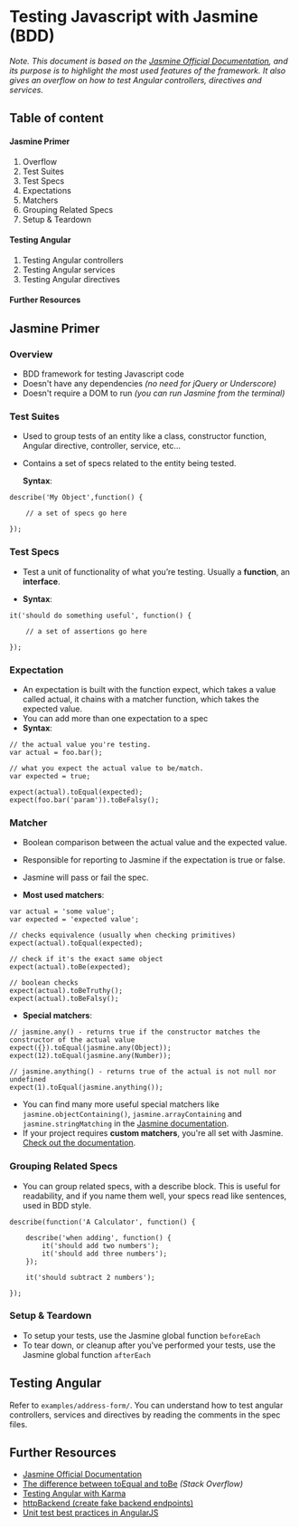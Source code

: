 # Testing Javascript with Jasmine (BDD)

*Note. This document is based on the [Jasmine Official Documentation](http://jasmine.github.io/2.3/introduction.html), and its purpose is to highlight the most used features of the framework. It also gives an overflow on how to test Angular controllers, directives and services.*

## Table of content

#### Jasmine Primer

1. Overflow
2. Test Suites
3. Test Specs
4. Expectations
5. Matchers
6. Grouping Related Specs
7. Setup & Teardown 

#### Testing Angular

1. Testing Angular controllers
2. Testing Angular services
4. Testing Angular directives

#### Further Resources


## Jasmine Primer

### Overview
  
- BDD framework for testing Javascript code
- Doesn't have any dependencies *(no need for jQuery or Underscore)*
- Doesn't require a DOM to run *(you can run Jasmine from the terminal)*

### Test Suites
    
- Used to group tests of an entity like a class, constructor function, Angular directive, controller, service, etc...
- Contains a set of specs related to the entity being tested.

	**Syntax**:
    
```
describe('My Object',function() {
	
	// a set of specs go here
		
});
```
    	
### Test Specs
- Test a unit of functionality of what you’re testing. Usually a **function**, an **interface**.

- **Syntax**:  	

```
it('should do something useful', function() {
	
	// a set of assertions go here

});
```
  	
### Expectation
- An expectation is built with the function expect, which takes a value called actual, it chains with a matcher function, which takes the expected value.
- You can add more than one expectation to a spec
- **Syntax**:
    
```
// the actual value you're testing.
var actual = foo.bar();
	
// what you expect the actual value to be/match.
var expected = true;
	
expect(actual).toEqual(expected);
expect(foo.bar('param')).toBeFalsy();
```
    
### Matcher
- Boolean comparison between the actual value and the expected value.
- Responsible for reporting to Jasmine if the expectation is true or false.
- Jasmine will pass or fail the spec.

- **Most used matchers**:
  	
```
var actual = 'some value';
var expected = 'expected value';

// checks equivalence (usually when checking primitives)
expect(actual).toEqual(expected);
	
// check if it's the exact same object
expect(actual).toBe(expected);

// boolean checks
expect(actual).toBeTruthy();    
expect(actual).toBeFalsy();
```

- **Special matchers**:

```
// jasmine.any() - returns true if the constructor matches the constructor of the actual value
expect({}).toEqual(jasmine.any(Object));
expect(12).toEqual(jasmine.any(Number));

// jasmine.anything() - returns true of the actual is not null nor undefined
expect(1).toEqual(jasmine.anything());

```

- You can find many more useful special matchers like `jasmine.objectContaining()`, `jasmine.arrayContaining` and `jasmine.stringMatching` in the [Jasmine documentation](http://jasmine.github.io/2.3/introduction.html#section-Matching_Anything_with_<code>jasmine.any</code>).
- If your project requires **custom matchers**, you're all set with Jasmine. [Check out the documentation](http://jasmine.github.io/2.3/custom_matcher.html).


### Grouping Related Specs
- You can group related specs, with a describe block. This is useful for readability, and if you name them well, your specs read like sentences, used in BDD style.

```
describe(function('A Calculator', function() {

	describe('when adding', function() {
		it('should add two numbers');
		it('should add three numbers');
	});
	
	it('should subtract 2 numbers');
	
});		
```


### Setup & Teardown

- To setup your tests, use the Jasmine global function `beforeEach`
- To tear down, or cleanup after you've performed your tests, use the Jasmine global function `afterEach`


## Testing Angular

Refer to `examples/address-form/`. You can understand how to test angular controllers, services and directives by
reading the comments in the spec files.


## Further Resources
- [Jasmine Official Documentation](http://jasmine.github.io/2.3/introduction.html)
- [The difference between toEqual and toBe](http://stackoverflow.com/questions/22413009/javascript-using-methods-to-compare) *(Stack Overflow)*
- [Testing Angular with Karma](https://www.airpair.com/angularjs/posts/testing-angular-with-karma)
- [httpBackend (create fake backend endpoints)](https://docs.angularjs.org/api/ngMock/service/$httpBackend)
- [Unit test best practices in AngularJS](http://andyshora.com/unit-testing-best-practices-angularjs.html)



